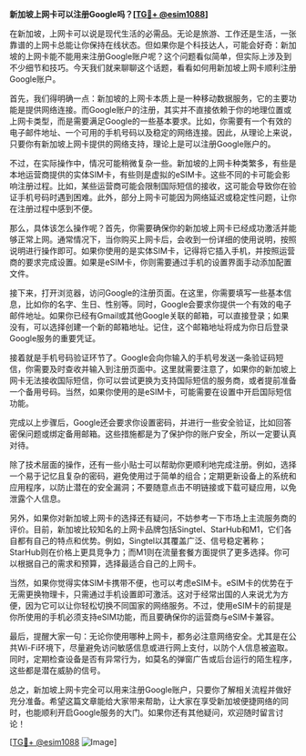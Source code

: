 **新加坡上网卡可以注册Google吗？[[TG💪+ @esim1088](https://t.me/s/esim1088)]**

在新加坡，上网卡可以说是现代生活的必需品。无论是旅游、工作还是生活，一张靠谱的上网卡总能让你保持在线状态。但如果你是个科技达人，可能会好奇：新加坡的上网卡能不能用来注册Google账户呢？这个问题看似简单，但实际上涉及到不少细节和技巧。今天我们就来聊聊这个话题，看看如何用新加坡上网卡顺利注册Google账户。

首先，我们得明确一点：新加坡的上网卡本质上是一种移动数据服务，它的主要功能是提供网络连接。而Google账户的注册，其实并不直接依赖于你的地理位置或上网卡类型，而是需要满足Google的一些基本要求。比如，你需要有一个有效的电子邮件地址、一个可用的手机号码以及稳定的网络连接。因此，从理论上来说，只要你有新加坡上网卡提供的网络支持，理论上是可以注册Google账户的。

不过，在实际操作中，情况可能稍微复杂一些。新加坡的上网卡种类繁多，有些是本地运营商提供的实体SIM卡，有些则是虚拟的eSIM卡。这些不同的卡可能会影响注册过程。比如，某些运营商可能会限制国际短信的接收，这可能会导致你在验证手机号码时遇到困难。此外，部分上网卡可能因为网络延迟或稳定性问题，让你在注册过程中感到不便。

那么，具体该怎么操作呢？首先，你需要确保你的新加坡上网卡已经成功激活并能够正常上网。通常情况下，当你购买上网卡后，会收到一份详细的使用说明，按照说明进行操作即可。如果你使用的是实体SIM卡，记得将它插入手机，并按照运营商的要求完成设置。如果是eSIM卡，你则需要通过手机的设置界面手动添加配置文件。

接下来，打开浏览器，访问Google的注册页面。在这里，你需要填写一些基本信息，比如你的名字、生日、性别等。同时，Google会要求你提供一个有效的电子邮件地址。如果你已经有Gmail或其他Google关联的邮箱，可以直接登录；如果没有，可以选择创建一个新的邮箱地址。记住，这个邮箱地址将成为你日后登录Google服务的重要凭证。

接着就是手机号码验证环节了。Google会向你输入的手机号发送一条验证码短信，你需要及时查收并输入到注册页面中。这里就需要注意了，如果你的新加坡上网卡无法接收国际短信，你可以尝试更换为支持国际短信的服务商，或者提前准备一个备用号码。当然，如果你使用的是eSIM卡，可能需要在设置中开启国际短信功能。

完成以上步骤后，Google还会要求你设置密码，并进行一些安全验证，比如回答密保问题或绑定备用邮箱。这些措施都是为了保护你的账户安全，所以一定要认真对待。

除了技术层面的操作，还有一些小贴士可以帮助你更顺利地完成注册。例如，选择一个易于记忆且复杂的密码，避免使用过于简单的组合；定期更新设备上的系统和应用程序，以防止潜在的安全漏洞；不要随意点击不明链接或下载可疑应用，以免泄露个人信息。

另外，如果你对新加坡上网卡的选择还有疑问，不妨参考一下市场上主流服务商的评价。目前，新加坡比较知名的上网卡品牌包括Singtel、StarHub和M1，它们各自都有自己的特点和优势。例如，Singtel以其覆盖广泛、信号稳定著称；StarHub则在价格上更具竞争力；而M1则在流量套餐方面提供了更多选择。你可以根据自己的需求和预算，选择最适合自己的上网卡。

当然，如果你觉得实体SIM卡携带不便，也可以考虑eSIM卡。eSIM卡的优势在于无需更换物理卡，只需通过手机设置即可激活。这对于经常出国的人来说尤为方便，因为它可以让你轻松切换不同国家的网络服务。不过，使用eSIM卡的前提是你所使用的手机必须支持eSIM功能，而且要确保你的运营商与eSIM卡兼容。

最后，提醒大家一句：无论你使用哪种上网卡，都务必注意网络安全。尤其是在公共Wi-Fi环境下，尽量避免访问敏感信息或进行网上支付，以防个人信息被盗取。同时，定期检查设备是否有异常行为，如莫名的弹窗广告或后台运行的陌生程序，这些都是潜在威胁的信号。

总之，新加坡上网卡完全可以用来注册Google账户，只要你了解相关流程并做好充分准备。希望这篇文章能给大家带来帮助，让大家在享受新加坡便捷网络的同时，也能顺利开启Google服务的大门。如果你还有其他疑问，欢迎随时留言讨论！

[[TG💪+ @esim1088](https://t.me/s/esim1088) ![Image](https://i.postimg.cc/4NQfJmqS/Snipaste-2025-05-13-00-14-12.png)]